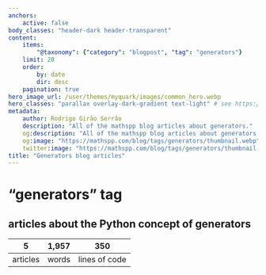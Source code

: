 ```yaml
---
anchors:
    active: false
body_classes: "header-dark header-transparent"
content:
    items:
        "@taxonomy": {"category": "blogpost", "tag": "generators"}
    limit: 20
    order:
        by: date
        dir: desc
    pagination: true
hero_image_url: /user/themes/myquark/images/common_hero.webp
hero_classes: "parallax overlay-dark-gradient text-light" # see https://demo.getgrav.org/blog-skeleton/blog/hero-classes
metadata:
    author: Rodrigo Girão Serrão
    description: "All of the mathspp blog articles about generators."
    og:description: "All of the mathspp blog articles about generators."
    og:image: "https://mathspp.com/blog/tags/generators/thumbnail.webp"
    twitter:image: "https://mathspp.com/blog/tags/generators/thumbnail.webp"
title: "Generators blog articles"
---
```


# “generators” tag


## articles about the Python concept of generators



<table class="stats-table">
    <thead>
        <tr>
            <th style="text-align: center;">5</th>
            <th style="text-align: center;">1,957</th>
            <th style="text-align: center;">350</th>
        </tr>
    </thead>
    <tbody>
        <tr>
            <td style="text-align: center;">articles</td>
            <td style="text-align: center;">words</td>
            <td style="text-align: center;">lines of code</td>
        </tr>
    </tbody>
</table>